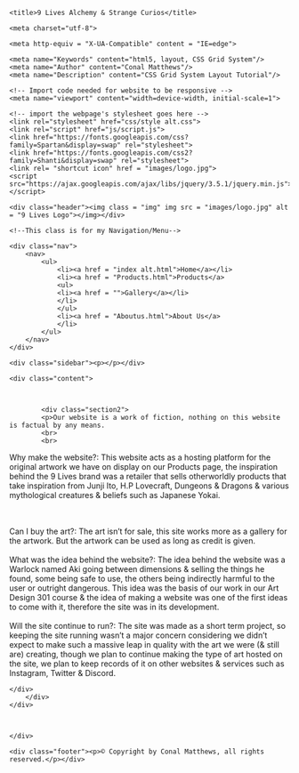 <!DOCTYPE html>
<html lang="en">
  <head>

	<title>9 Lives Alchemy & Strange Curios</title>

	<meta charset="utf-8">
	
	<meta http-equiv = "X-UA-Compatible" content = "IE=edge">

	<meta name="Keywords" content="html5, layout, CSS Grid System"/>
	<meta name="Author" content="Conal Matthews"/>
	<meta name="Description" content="CSS Grid System Layout Tutorial"/>

	<!-- Import code needed for website to be responsive -->
	<meta name="viewport" content="width=device-width, initial-scale=1">

	<!-- import the webpage's stylesheet goes here -->
	<link rel="stylesheet" href="css/style alt.css">
	<link rel="script" href="js/script.js">
	<link href="https://fonts.googleapis.com/css?family=Spartan&display=swap" rel="stylesheet">
	<link href="https://fonts.googleapis.com/css2?family=Shanti&display=swap" rel="stylesheet">
	<link rel= "shortcut icon" href = "images/logo.jpg">
	<script src="https://ajax.googleapis.com/ajax/libs/jquery/3.5.1/jquery.min.js"></script>
  </head> 

<body>


<div class="grid-container">

	<div class="header"><img class = "img" img src = "images/logo.jpg" alt = "9 Lives Logo"></img></div>

	<!--This class is for my Navigation/Menu-->
	
	<div class="nav">
		<nav>
			<ul>
				<li><a href = "index alt.html">Home</a></li>
				<li><a href = "Products.html">Products</a>
				<ul>
				<li><a href = "">Gallery</a></li>
				</li>
				</ul>
				<li><a href = "Aboutus.html">About Us</a>
				</li>
			</ul>
		</nav>
	</div>
	
	<div class="sidebar"><p></p></div>
	
	<div class="content">
	
	
		
			<div class="section2">
			<p>Our website is a work of fiction, nothing on this website is factual by any means.
			<br>
			<br>
Why make the website?: This website acts as a hosting platform for the original artwork we have on display on our Products page, the inspiration behind the 9 Lives brand was a retailer that sells otherworldly products that take inspiration from Junji Ito, H.P Lovecraft, Dungeons & Dragons & various mythological creatures & beliefs such as Japanese Yokai.

<br>
<br>
Can I buy the art?: The art isn’t for sale, this site works more as a gallery for the artwork. But the artwork can be used as long as credit is given.

<br>
<br>
What was the idea behind the website?: The idea behind the website was a Warlock named Aki going between dimensions & selling the things he found, some being safe to use, the others being indirectly harmful to the user or outright dangerous. This idea was the basis of our work in our Art Design 301 course & the idea of making a website was one of the first ideas to come with it, therefore the site was in its development.

<br>
<br>
Will the site continue to run?: The site was made as a short term project, so keeping the site running wasn’t a major concern considering we didn’t expect to make such a massive leap in quality with the art we were (& still are) creating, though we plan to continue making the type of art hosted on the site, we plan to keep records of it on other websites & services such as Instagram, Twitter & Discord.
</p>

		
		
	</div>
		</div>
    </div>
	
	
	
	</div>
    
	<div class="footer"><p>© Copyright by Conal Matthews, all rights reserved.</p></div>

	
	

	
</body>
</html>
